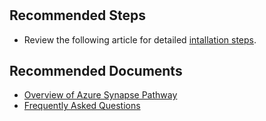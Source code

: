 <properties
  pagetitle=""
  description=""
  service=""
  resource=""
  ms.author="goventur"
  selfhelptype="Generic"
  supporttopicids="32788656"
  productpesids="17487"
  cloudenvironments="public, fairfax, mooncake, blackforest, ussec, usnat"
  disableclouds=""
  articleid="eab53731-e7eb-4345-8331-20346fb05871"
  ownershipid="AzureData_SynapseAnalytics" />
# 

## **Recommended Steps**

* Review the following article for detailed [intallation steps](https://docs.microsoft.com/sql/tools/synapse-pathway/synapse-pathway-download?view=azure-sqldw-latest).


## **Recommended Documents**

* [Overview of Azure Synapse Pathway](https://docs.microsoft.com/sql/tools/synapse-pathway/azure-synapse-pathway-overview?view=azure-sqldw-latest)
* [Frequently Asked Questions](https://docs.microsoft.com/sql/tools/synapse-pathway/pathway-faq?view=azure-sqldw-latest)
